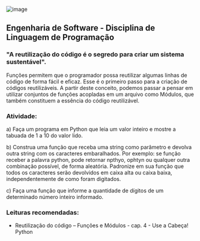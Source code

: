  ![image](https://user-images.githubusercontent.com/98756562/186251383-f232b8c5-aa76-42c1-a363-b1393557f691.png)

## Engenharia de Software - Disciplina de Linguagem de Programação



### "A reutilização do código é o segredo para criar um sistema sustentável".

Funções permitem que o programador possa reutilizar algumas linhas de código de forma fácil e eficaz. Esse é o primeiro passo para a criação de códigos reutilizáveis. A partir deste conceito, podemos passar a pensar em utilizar conjuntos de funções acopladas em um arquivo como Módulos, que também constituem a essência do código reutilizável.

### Atividade:

a) Faça um programa em Python que leia um valor inteiro e mostre a tabuada de 1 a 10 do valor lido.

b) Construa uma função que receba uma string como parâmetro e devolva outra string com os caracteres embaralhados. Por exemplo: se função receber a palavra python, pode retornar npthyo, ophtyn ou qualquer outra combinação possível, de forma aleatória. Padronize em sua função que todos os caracteres serão devolvidos em caixa alta ou caixa baixa, independentemente de como foram digitados.

c) Faça uma função que informe a quantidade de dígitos de um determinado número inteiro informado.

### Leituras recomendadas:

* Reutilização do código – Funções e Módulos - cap. 4 - Use a Cabeça! Python
